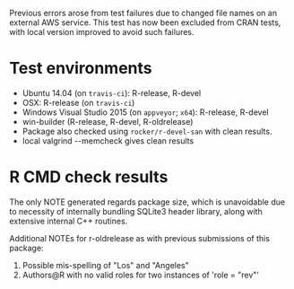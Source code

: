 Previous errors arose from test failures due to changed file names on an
external AWS service. This test has now been excluded from CRAN tests, with
local version improved to avoid such failures.

# Test environments

* Ubuntu 14.04 (on `travis-ci`): R-release, R-devel
* OSX: R-release (on `travis-ci`)
* Windows Visual Studio 2015 (on `appveyor`; `x64`): R-release, R-devel
* win-builder (R-release, R-devel, R-oldrelease)
* Package also checked using `rocker/r-devel-san` with clean results.
* local valgrind --memcheck gives clean results


# R CMD check results

The only NOTE generated regards package size, which is unavoidable due to necessity of internally bundling SQLite3 header library, along with extensive internal C++ routines.

Additional NOTEs for r-oldrelease as with previous submissions of this package:
1. Possible mis-spelling of "Los" and "Angeles"
2. Authors@R with no valid roles for two instances of 'role = "rev"'
